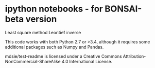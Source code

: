 # ipython notebooks - for BONSAI-beta version

Least square method
Leontief inverse

This code works with both Python 2.7 or >3.4, although it requires some additional packages such as Numpy and Pandas.

mdsie/test-readme is licensed under a Creative Commons Attribution-NonCommercial-ShareAlike 4.0 International License.
